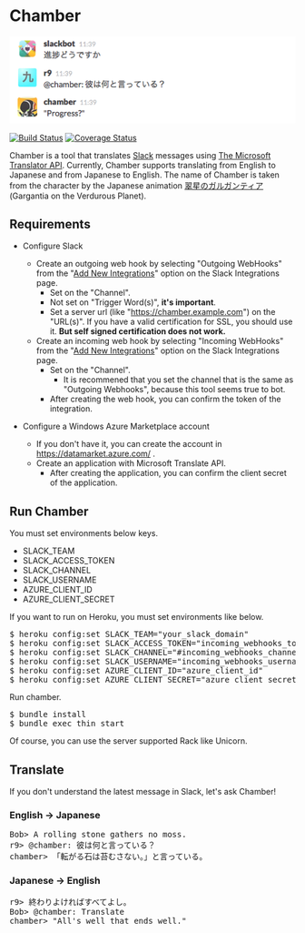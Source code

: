 Chamber
=======

![screenshot](screenshot.png)

[![Build Status](https://travis-ci.org/rightgo09/chamber.png?branch=master)](https://travis-ci.org/rightgo09/chamber)
[![Coverage Status](https://coveralls.io/repos/rightgo09/chamber/badge.png?branch=master)](https://coveralls.io/r/rightgo09/chamber?branch=master)

Chamber is a tool that translates [Slack](https://slack.com/) messages using [The Microsoft Translator API](http://www.microsoft.com/en-us/translator/developers.aspx).
Currently, Chamber supports translating from English to Japanese and from Japanese to English.
The name of Chamber is taken from the character by the Japanese animation [翠星のガルガンティア](http://gargantia.jp/) (Gargantia on the Verdurous Planet).


## Requirements

- Configure Slack
  - Create an outgoing web hook by selecting "Outgoing WebHooks" from the "[Add New Integrations](https://my.slack.com/services/new)" option on the Slack Integrations page.
    - Set on the "Channel".
    - Not set on "Trigger Word(s)", **it's important**.
    - Set a server url (like "https://chamber.example.com") on the "URL(s)". If you have a valid certification for SSL, you should use it. **But self signed certification does not work.**
  - Create an incoming web hook by selecting "Incoming WebHooks" from the "[Add New Integrations](https://my.slack.com/services/new)" option on the Slack Integrations page.
    - Set on the "Channel".
      - It is recommened that you set the channel that is the same as "Outgoing Webhooks", because this tool seems true to bot.
    - After creating the web hook, you can confirm the token of the integration.

- Configure a Windows Azure Marketplace account
  - If you don't have it, you can create the account in https://datamarket.azure.com/ .
  - Create an application with Microsoft Translate API.
    - After creating the application, you can confirm the client secret of the application.

## Run Chamber

You must set environments below keys.

* SLACK_TEAM
* SLACK_ACCESS_TOKEN
* SLACK_CHANNEL
* SLACK_USERNAME
* AZURE_CLIENT_ID
* AZURE_CLIENT_SECRET

If you want to run on Heroku, you must set environments like below.

<pre>
$ heroku config:set SLACK_TEAM="your_slack_domain"
$ heroku config:set SLACK_ACCESS_TOKEN="incoming_webhooks_token"
$ heroku config:set SLACK_CHANNEL="#incoming_webhooks_channel"
$ heroku config:set SLACK_USERNAME="incoming_webhooks_username"
$ heroku config:set AZURE_CLIENT_ID="azure_client_id"
$ heroku config:set AZURE_CLIENT_SECRET="azure_client_secret"
</pre>

Run chamber.

<pre>
$ bundle install
$ bundle exec thin start
</pre>

Of course, you can use the server supported Rack like Unicorn.

## Translate

If you don't understand the latest message in Slack, let's ask Chamber!

### English -> Japanese

<pre>
Bob> A rolling stone gathers no moss.
r9> @chamber: 彼は何と言っている？
chamber> 「転がる石は苔むさない。」と言っている。
</pre>

### Japanese -> English

<pre>
r9> 終わりよければすべてよし。
Bob> @chamber: Translate
chamber> "All's well that ends well."
</pre>
